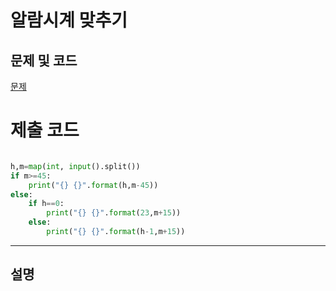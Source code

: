 알람시계 맞추기
=======

문제 및 코드
-----
[문제](https://www.acmicpc.net/problem/2884)




# 제출 코드

``` python

h,m=map(int, input().split())
if m>=45:
    print("{} {}".format(h,m-45))
else:
    if h==0:
        print("{} {}".format(23,m+15))
    else:
        print("{} {}".format(h-1,m+15))

```


- - - - - 

설명
------

